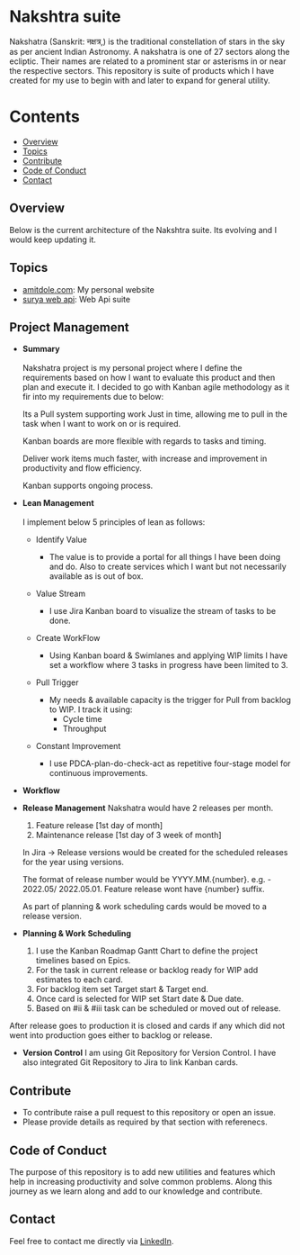 # Nakshtra suite

Nakshatra (Sanskrit: नक्षत्र,) is the traditional constellation of stars in the sky as per ancient Indian Astronomy. A nakshatra is one of 27 sectors along the ecliptic. Their names are related to a prominent star or asterisms in or near the respective sectors. This repository is suite of products which I have created for my use to begin with and later to expand for general utility. 

# Contents
- [Overview](#overview)
- [Topics](#topic)
- [Contribute](#contribute)
- [Code of Conduct](#conduct)
- [Contact](#contact)

## Overview <a name="overview"></a>
Below is the current architecture of the Nakshtra suite. Its evolving and I would keep updating it.

## Topics <a name="topic"></a>
  * [amitdole.com](https://github.com/amitdole/nakshatra/blob/master/Web/README.md): My personal website
  * [surya web api](https://github.com/amitdole/nakshatra/blob/master/WebApi/README.md): Web Api suite

## Project Management <a name="management"></a>
- **Summary**\
\
  Nakshatra project is my personal project where I define the requirements based on how I want to evaluate this product and then plan and execute it. I decided to go with Kanban agile methodology as it fir into my requirements due to below:

  Its a Pull system supporting work Just in time, allowing me to pull in the task when I want to work on or is required.

  Kanban boards are more flexible with regards to tasks and timing.

  Deliver work items much faster, with increase and improvement in productivity and flow efficiency.

  Kanban supports ongoing process.
  
  
- **Lean Management**\
\
   I implement below 5 principles of lean as follows:
   * Identify Value
       * The value is to provide a portal for all things I have been doing and do. Also to create services which I want but not necessarily available as is out of box.

   * Value Stream
       * I use Jira Kanban board to visualize the stream of tasks to be done.

   * Create WorkFlow
       * Using Kanban board & Swimlanes and applying WIP limits I have set a workflow where 3 tasks in progress have been limited to 3.

   * Pull Trigger
       * My needs & available capacity is the trigger for Pull from backlog to WIP. I track it using:
          * Cycle time
          * Throughput
          
    * Constant Improvement
       * I use PDCA-plan-do-check-act as repetitive four-stage model for continuous improvements.
- **Workflow**
- **Release Management**
    Nakshatra would have 2 releases per month.

    1. Feature release [1st day of month]
    2. Maintenance release [1st day of 3 week of month]

    In Jira → Release versions would be created for the scheduled releases for the year using versions. 

    The format of release number would be YYYY.MM.{number}. e.g. - 2022.05/ 2022.05.01. Feature release wont have {number} suffix.
    
    As part of planning & work scheduling cards would be moved to a release version. 
- **Planning & Work Scheduling**
  1. I use the Kanban Roadmap Gantt Chart to define the project timelines based on Epics.
  2. For the task in current release or backlog ready for WIP add estimates to each card.
  3. For backlog item set Target start & Target end.
  4. Once card is selected for WIP set Start date & Due date.
  5. Based on #ii & #iii task can be scheduled or moved out of release.

After release goes to production it is closed and cards if any which did not went into production goes either to backlog or release.
- **Version Control**
  I am using Git Repository for Version Control. I have also integrated Git Repository to Jira to link Kanban cards.

## Contribute <a name="contribute"></a>
- To contribute raise a pull request to this repository or open an issue.
- Please provide details as required by that section with referenecs.

## Code of Conduct <a name="conduct"></a>
The purpose of this repository is to add new utilities and features which help in increasing productivity and solve common problems. Along this journey as we learn along and add to our knowledge and contribute.

## Contact <a name="contact"></a>
Feel free to contact me directly via [LinkedIn](https://www.linkedin.com/in/amit-dole-41a3b420).
